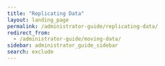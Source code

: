 ```yaml
---
title: "Replicating Data"
layout: landing_page
permalink: /administrator-guide/replicating-data/
redirect_from:
  - /administrator-guide/moving-data/
sidebar: administrator_guide_sidebar
search: exclude
---
```

